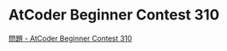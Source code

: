 AtCoder Beginner Contest 310
===

[問題 - AtCoder Beginner Contest 310](https://atcoder.jp/contests/abc310/tasks)
